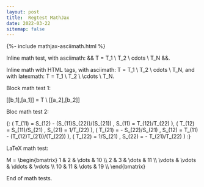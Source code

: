 ```yaml
---
layout: post
title:  Regtest MathJax
date: 2022-03-22
sitemap: false
---
```

{%- include mathjax-asciimath.html %}

Inline math test, with asciimath: && T = T_1 \ T_2 \ cdots \ T_N &&.

Inline math with HTML tags, with asciimath: <asciimath>T = T_1 \ T_2 \ cdots \ T_N</asciimath>, and with latexmath: <latexmath>T = T_1 \ T_2 \ \cdots \ T_N</latexmath>.

Block math test 1:

<asciimath>
  [[b_1],[a_1]] = T \ [[a_2],[b_2]]
</asciimath>

Bloc math test 2:

<asciimath>
  {: (  T_(11) = S_(12) - (S_(11)S_(22))/(S_(21))  ,  S_(11) = T_(12)/T_(22)                     ),
     (  T_(12) = S_(11)/S_(21)                     ,  S_(21) = 1/T_(22)                          ),
     (  T_(21) = - S_(22)/S_(21)                   ,  S_(12) = T_(11) - (T_(12)T_(21))/(T_(22))  ),
     (  T_(22) = 1/S_(21)                          ,  S_(22) = - T_(21)/T_(22)                   ) :}
</asciimath>

LaTeX math test:

<latexmath>
  M = \begin{bmatrix}
    1       & 2      & \dots  & 10     \\
    2       & 3      & \dots  & 11     \\
    \vdots  & \vdots & \ddots & \vdots \\
    10      & 11     & \dots  & 19     \\
  \end{bmatrix}
</latexmath>

End of math tests.
